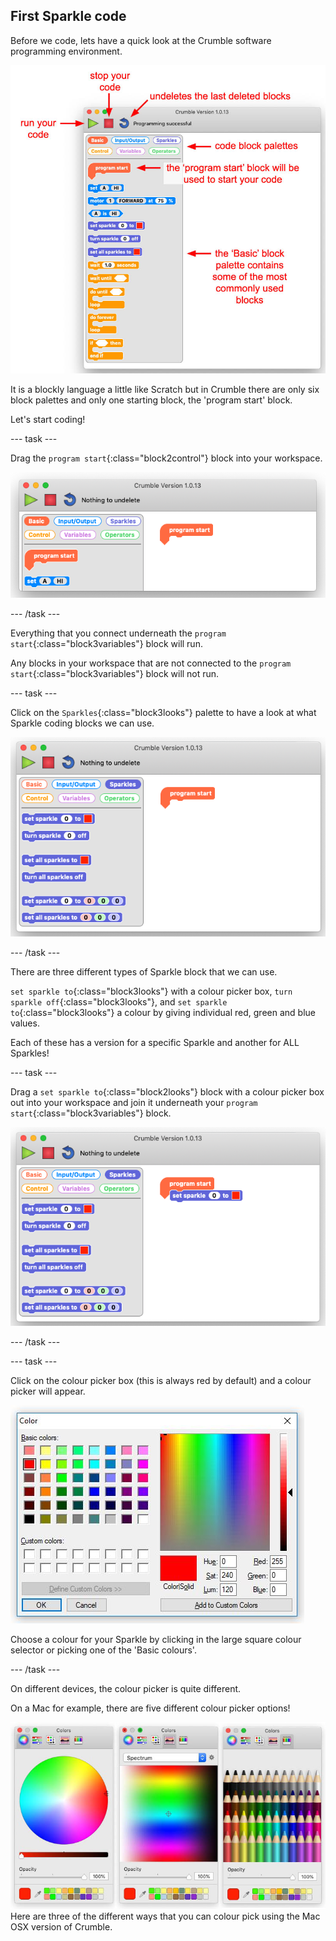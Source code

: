## First Sparkle code

Before we code, lets have a quick look at the Crumble software programming environment.

![Crumble software programming environment](images/crumbleEnvironment.jpg)

It is a blockly language a little like Scratch but in Crumble there are only six block palettes and only one starting block, the 'program start' block.

Let's start coding!

--- task ---

Drag the `program start`{:class="block2control"} block into your workspace.

![The Crumble program start block](images/programStart.jpg)

--- /task ---

Everything that you connect underneath the `program start`{:class="block3variables"} block will run.

Any blocks in your workspace that are not connected to the `program start`{:class="block3variables"} block will not run.

--- task ---

Click on the `Sparkles`{:class="block3looks"} palette to have a look at what Sparkle coding blocks we can use.

![The Sparkle block palette](images/sparkleBlocks.jpg)

--- /task ---

There are three different types of Sparkle block that we can use.

`set sparkle to`{:class="block3looks"} with a colour picker box, `turn sparkle off`{:class="block3looks"}, and `set sparkle to`{:class="block3looks"} a colour by giving individual red, green and blue values.

Each of these has a version for a specific Sparkle and another for ALL Sparkles!

--- task ---

Drag a `set sparkle to`{:class="block2looks"} block with a colour picker box out into your workspace and join it underneath your `program start`{:class="block3variables"} block.

![Add a set Sparkle block](images/setSparkleBlocksBox.jpg)

--- /task ---

--- task ---

Click on the colour picker box (this is always red by default) and a colour picker will appear.

![Colour picker on Windows version](images/winColPick.jpg)

Choose a colour for your Sparkle by clicking in the large square colour selector or picking one of the 'Basic colours'.

--- /task ---

On different devices, the colour picker is quite different.

On a Mac for example, there are five different colour picker options!

![Colour picker on Mac OSX version](images/macColPick.jpg)
Here are three of the different ways that you can colour pick using the Mac OSX version of Crumble.



